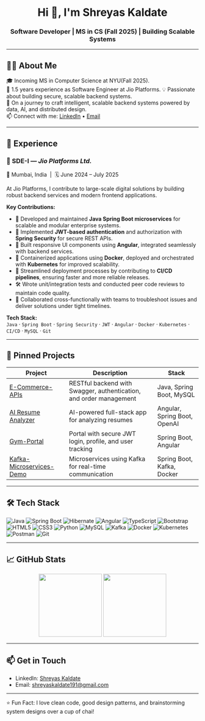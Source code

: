 <h1 align="center">Hi 👋, I'm Shreyas Kaldate</h1>
<h3 align="center">Software Developer | MS in CS (Fall 2025) | Building Scalable Systems</h3>

---

## 👨‍💻 About Me

🎓 Incoming MS in Computer Science at NYU(Fall 2025).  
💼 1.5 years experience as Software Engineer at Jio Platforms.
💡 Passionate about building secure, scalable backend systems.  
🧠 On a journey to craft intelligent, scalable backend systems powered by data, AI, and distributed design.  
📫 Connect with me: [LinkedIn](https://linkedin.com/in/shreyaskaldate) • [Email](mailto:shreyaskaldate191@gmail.com)

---

## 💼 Experience

### 🚀 SDE-I — *Jio Platforms Ltd.*
📍 Mumbai, India &nbsp;|&nbsp; 🗓️ June 2024 – July 2025

At Jio Platforms, I contribute to large-scale digital solutions by building robust backend services and modern frontend applications.

**Key Contributions:**
- 🔧 Developed and maintained **Java Spring Boot microservices** for scalable and modular enterprise systems.
- 🔐 Implemented **JWT-based authentication** and authorization with **Spring Security** for secure REST APIs.
- 🧠 Built responsive UI components using **Angular**, integrated seamlessly with backend services.
- 🐳 Containerized applications using **Docker**, deployed and orchestrated with **Kubernetes** for improved scalability.
- 🚀 Streamlined deployment processes by contributing to **CI/CD pipelines**, ensuring faster and more reliable releases.
- 🛠 Wrote unit/integration tests and conducted peer code reviews to maintain code quality.
- 🤝 Collaborated cross-functionally with teams to troubleshoot issues and deliver solutions under tight timelines.

**Tech Stack:**  
`Java` · `Spring Boot` · `Spring Security` · `JWT` · `Angular` · `Docker` · `Kubernetes` · `CI/CD` · `MySQL` · `Git`

---

## 📌 Pinned Projects

| Project | Description | Stack |
|--------|-------------|--------|
| [E-Commerce-APIs](https://github.com/Shreyas191/E-Commerce-APIs) | RESTful backend with Swagger, authentication, and order management | Java, Spring Boot, MySQL |
| [AI Resume Analyzer](https://github.com/Shreyas191) | AI-powered full-stack app for analyzing resumes | Angular, Spring Boot, OpenAI |
| [Gym-Portal](https://github.com/Shreyas191) | Portal with secure JWT login, profile, and user tracking | Spring Boot, Angular |
| [Kafka-Microservices-Demo](https://github.com/Shreyas191) | Microservices using Kafka for real-time communication | Spring Boot, Kafka, Docker |

---

## 🛠 Tech Stack

![Java](https://img.shields.io/badge/Java-ED8B00?style=flat&logo=java&logoColor=white)
![Spring Boot](https://img.shields.io/badge/Spring_Boot-6DB33F?style=flat&logo=spring-boot&logoColor=white)
![Hibernate](https://img.shields.io/badge/Hibernate-59666C?style=flat&logo=hibernate)
![Angular](https://img.shields.io/badge/Angular-DD0031?style=flat&logo=angular&logoColor=white)
![TypeScript](https://img.shields.io/badge/TypeScript-3178C6?style=flat&logo=typescript&logoColor=white)
![Bootstrap](https://img.shields.io/badge/Bootstrap-7952B3?style=flat&logo=bootstrap&logoColor=white)
![HTML5](https://img.shields.io/badge/HTML5-E34F26?style=flat&logo=html5&logoColor=white)
![CSS3](https://img.shields.io/badge/CSS3-1572B6?style=flat&logo=css3&logoColor=white)
![Python](https://img.shields.io/badge/Python-3776AB?style=flat&logo=python&logoColor=white)
![MySQL](https://img.shields.io/badge/MySQL-005C84?style=flat&logo=mysql&logoColor=white)
![Kafka](https://img.shields.io/badge/Kafka-231F20?style=flat&logo=apache-kafka)
![Docker](https://img.shields.io/badge/Docker-2496ED?style=flat&logo=docker&logoColor=white)
![Kubernetes](https://img.shields.io/badge/Kubernetes-326CE5?style=flat&logo=kubernetes&logoColor=white)
![Postman](https://img.shields.io/badge/Postman-FF6C37?style=flat&logo=postman&logoColor=white)
![Git](https://img.shields.io/badge/Git-F05032?style=flat&logo=git&logoColor=white)


---

## 📈 GitHub Stats

<p align="center">
  <img src="https://github-readme-stats.vercel.app/api?username=Shreyas191&show_icons=true&theme=radical" height="165">
  <img src="https://github-readme-stats.vercel.app/api/top-langs/?username=Shreyas191&layout=compact&theme=radical" height="165">
</p>

---

## 📫 Get in Touch

- LinkedIn: [Shreyas Kaldate](https://www.linkedin.com/in/shreyaskaldate)
- Email: [shreyaskaldate191@gmail.com](mailto:shreyaskaldate23@gmail.com)

---

⭐ Fun Fact: I love clean code, good design patterns, and brainstorming system designs over a cup of chai!
